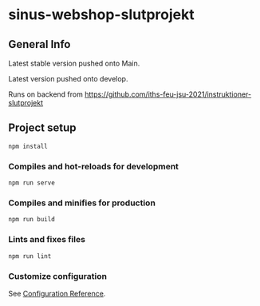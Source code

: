 # sinus-webshop-slutprojekt

## General Info

Latest stable version pushed onto Main.

Latest version pushed onto develop. 

Runs on backend from https://github.com/iths-feu-jsu-2021/instruktioner-slutprojekt

## Project setup
```
npm install
```

### Compiles and hot-reloads for development
```
npm run serve
```

### Compiles and minifies for production
```
npm run build
```

### Lints and fixes files
```
npm run lint
```

### Customize configuration
See [Configuration Reference](https://cli.vuejs.org/config/).
